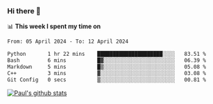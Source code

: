 ### Hi there 👋

📊 **This week I spent my time on**
<!--START_SECTION:waka-->

```txt
From: 05 April 2024 - To: 12 April 2024

Python       1 hr 22 mins    █████████████████████░░░░   83.51 %
Bash         6 mins          █▓░░░░░░░░░░░░░░░░░░░░░░░   06.39 %
Markdown     5 mins          █▒░░░░░░░░░░░░░░░░░░░░░░░   05.08 %
C++          3 mins          ▓░░░░░░░░░░░░░░░░░░░░░░░░   03.08 %
Git Config   0 secs          ▒░░░░░░░░░░░░░░░░░░░░░░░░   00.81 %
```

<!--END_SECTION:waka-->


[![Paul's github stats](https://github-readme-stats.vercel.app/api?username=mickeyouyou&theme=dracula&show_icons=true)](https://github.com/anuraghazra/github-readme-stats)
